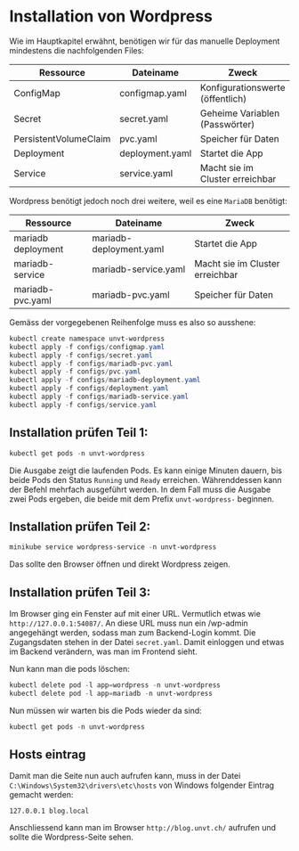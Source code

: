 # Installation von Wordpress

Wie im Hauptkapitel erwähnt, benötigen wir für das manuelle Deployment mindestens die nachfolgenden Files:

| Ressource             | Dateiname               | Zweck                            |
| --------------------- | ----------------------- | -------------------------------- |
| ConfigMap             | configmap.yaml          | Konfigurationswerte (öffentlich) |
| Secret                | secret.yaml             | Geheime Variablen (Passwörter)   |
| PersistentVolumeClaim | pvc.yaml                | Speicher für Daten               |
| Deployment            | deployment.yaml         | Startet die App                  |
| Service               | service.yaml            | Macht sie im Cluster erreichbar  |

Wordpress benötigt jedoch noch drei weitere, weil es eine `MariaDB` benötigt:

| Ressource             | Dateiname               | Zweck                            |
| --------------------- | ----------------------- | -------------------------------- |
| mariadb deployment    | mariadb-deployment.yaml | Startet die App                  |
| mariadb-service       | mariadb-service.yaml    | Macht sie im Cluster erreichbar  |
| mariadb-pvc.yaml      | mariadb-pvc.yaml        | Speicher für Daten               |

Gemäss der vorgegebenen Reihenfolge muss es also so ausshene:

```powershell
kubectl create namespace unvt-wordpress
kubectl apply -f configs/configmap.yaml
kubectl apply -f configs/secret.yaml
kubectl apply -f configs/mariadb-pvc.yaml
kubectl apply -f configs/pvc.yaml
kubectl apply -f configs/mariadb-deployment.yaml
kubectl apply -f configs/deployment.yaml
kubectl apply -f configs/mariadb-service.yaml
kubectl apply -f configs/service.yaml
```

## Installation prüfen Teil 1:

```powershell
kubectl get pods -n unvt-wordpress
```

Die Ausgabe zeigt die laufenden Pods. Es kann einige Minuten dauern, bis beide Pods den Status `Running` und `Ready` erreichen. Währenddessen kann der Befehl mehrfach ausgeführt werden. In dem Fall muss die Ausgabe zwei Pods ergeben, die beide mit dem Prefix `unvt-wordpress-` beginnen.

## Installation prüfen Teil 2:
```powershell
minikube service wordpress-service -n unvt-wordpress
```

Das sollte den Browser öffnen und direkt Wordpress zeigen.

## Installation prüfen Teil 3:
Im Browser ging ein Fenster auf mit einer URL. Vermutlich etwas wie `http://127.0.0.1:54087/`. An diese URL muss nun ein /wp-admin angegehängt werden, sodass man zum Backend-Login kommt. Die Zugangsdaten stehen in der Datei `secret.yaml`. Damit einloggen und etwas im Backend verändern, was man im Frontend sieht.

Nun kann man die pods löschen:
```powershell
kubectl delete pod -l app=wordpress -n unvt-wordpress
kubectl delete pod -l app=mariadb -n unvt-wordpress
```

Nun müssen wir warten bis die Pods wieder da sind:
```powershell
kubectl get pods -n unvt-wordpress
```

## Hosts eintrag
Damit man die Seite nun auch aufrufen kann, muss in der Datei `C:\Windows\System32\drivers\etc\hosts` von Windows folgender Eintrag gemacht werden:

`127.0.0.1 blog.local`

Anschliessend kann man im Browser `http://blog.unvt.ch/` aufrufen und sollte die Wordpress-Seite sehen.